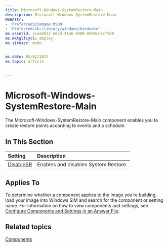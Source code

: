 ```yaml
---
title: Microsoft-Windows-SystemRestore-Main
description: Microsoft-Windows-SystemRestore-Main
MSHAttr:
- 'PreferredSiteName:MSDN'
- 'PreferredLib:/library/windows/hardware'
ms.assetid: acaa5612-e62d-41a6-9208-8684ce4cf948
ms.mktglfcycl: deploy
ms.sitesec: msdn


ms.date: 05/02/2017
ms.topic: article


---
```

# Microsoft-Windows-SystemRestore-Main

The Microsoft-Windows-SystemRestore-Main component enables you to create restore points according to events and a schedule.

## In This Section

| Setting                 | Description                                                                           |
|:------------------------|:--------------------------------------------------------------------------------------|
| [DisableSR](microsoft-windows-systemrestore-main-disablesr.md) | Enables and disables System Restore. |

## Applies To

To determine whether a component applies to the image you’re building, load your image into Windows SIM and search for the component or setting name. For information on how to view components and settings, see [Configure Components and Settings in an Answer File](https://docs.microsoft.com/en-us/windows-hardware/customize/desktop/wsim/configure-components-and-settings-in-an-answer-file).

## Related topics

[Components](components-b-unattend.md)
